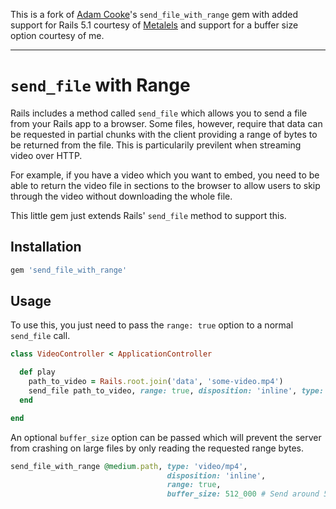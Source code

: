 This is a fork of [Adam Cooke](https://github.com/adamcooke)'s `send_file_with_range` gem with added support for Rails 5.1 courtesy of [Metalels](https://github.com/metalels) and support for a buffer size option courtesy of me.

------

# `send_file` with Range

Rails includes a method called `send_file` which allows you to send a file from
your Rails app to a browser. Some files, however, require that data can be
requested in partial chunks with the client providing a range of bytes to be
returned from the file. This is particularily previlent when streaming video
over HTTP.

For example, if you have a video which you want to embed, you need to be able
to return the video file in sections to the browser to allow users to skip
through the video without downloading the whole file.

This little gem just extends Rails' `send_file` method to support this.

## Installation

```ruby
gem 'send_file_with_range'
```

## Usage

To use this, you just need to pass the `range: true` option to a normal
`send_file` call.

```ruby
class VideoController < ApplicationController

  def play
    path_to_video = Rails.root.join('data', 'some-video.mp4')
    send_file path_to_video, range: true, disposition: 'inline', type: 'video/mp4'
  end

end
```

An optional `buffer_size` option can be passed which will prevent the server from crashing on large files by only reading the requested range bytes.

```ruby
send_file_with_range @medium.path, type: 'video/mp4',
                                   disposition: 'inline',
                                   range: true,
                                   buffer_size: 512_000 # Send around 512kib
```

